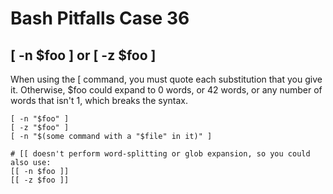 # Bash Pitfalls Case 36
## [ -n \$foo ] or [ -z \$foo ]

When using the [ command, you must quote each substitution that you give it. Otherwise, $foo could expand to 0 words, or 42 words, or any number of words that isn't 1, which breaks the syntax.

```shell
[ -n "$foo" ]
[ -z "$foo" ]
[ -n "$(some command with a "$file" in it)" ]

# [[ doesn't perform word-splitting or glob expansion, so you could also use:
[[ -n $foo ]]
[[ -z $foo ]]
```
